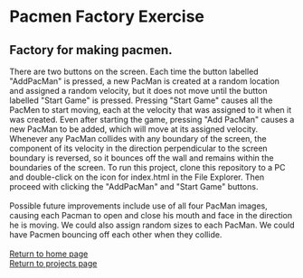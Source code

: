 # Pacmen Factory Exercise
## Factory for making pacmen.

There are two buttons on the screen.  Each time the button labelled "AddPacMan" is pressed, a new PacMan is created at a random location and assigned a random velocity, but it does not move until the button labelled "Start Game" is pressed.  Pressing "Start Game" causes all the PacMen to start moving, each at the velocity that was assigned to it when it was created.  Even after starting the game, pressing "Add PacMan" causes a new PacMan to be added, which will move at its assigned velocity.  Whenever any PacMan collides with any boundary of the screen, the component of its velocity in the direction perpendicular to the screen boundary is reversed, so it bounces off the wall and remains within the boundaries of the screen.  To run this project, clone this repository to a PC and double-click on the icon for index.html in the File Explorer.  Then proceed with clicking the
"AddPacMan" and "Start Game" buttons.
<br><br>
Possible future improvements include use of all four PacMan images, causing each Pacman to open and close his mouth and face in the direction he is moving.  We could also assign random sizes to each PacMan.  We could have Pacmen bouncing off each other
when they collide.
<br><br>
<a href="https://ronmintz.github.io/">Return to home page</a>
<br>
<a href="https://ronmintz.github.io/projects.html">Return to projects page</a>
